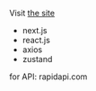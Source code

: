 Visit [the site](https://movie-qxy0f897u-tomkovich.vercel.app)

- next.js
- react.js
- axios
- zustand

for API: rapidapi.com
